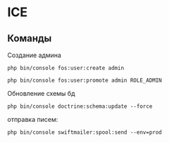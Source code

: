 ICE
========================

Команды
--------------
Создание админа
 
`php bin/console fos:user:create admin`

`php bin/console fos:user:promote admin ROLE_ADMIN`

Обновление схемы бд

`php bin/console doctrine:schema:update --force`

отправка писем:

`php bin/console swiftmailer:spool:send --env=prod`
